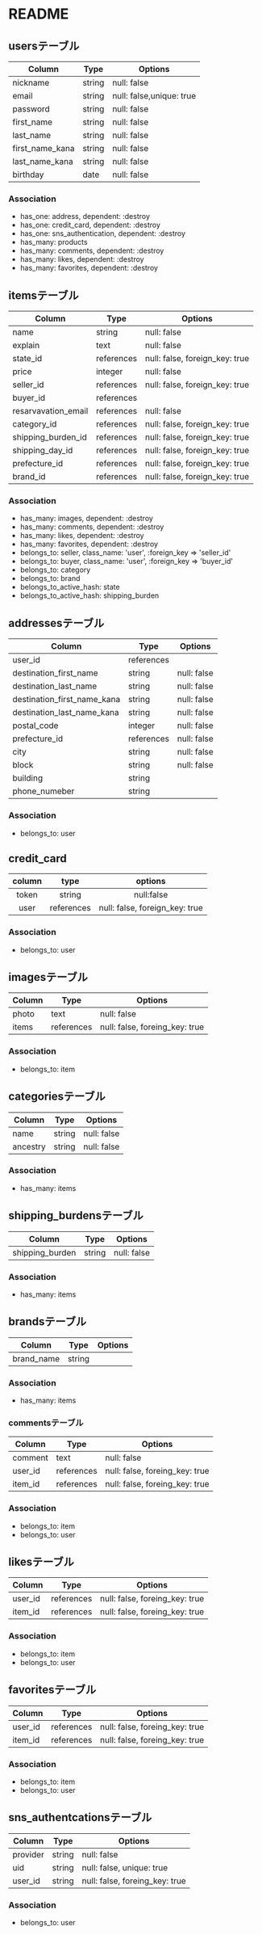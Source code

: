 # README

## usersテーブル

|Column|Type|Options|
|------|----|-------|
|nickname|string|null: false|
|email|string|null: false,unique: true|
|password|string|null: false|
|first_name|string|null: false|
|last_name|string|null: false|
|first_name_kana|string|null: false|
|last_name_kana|string|null: false|
|birthday|date|null: false|

### Association
- has_one: address, dependent: :destroy
- has_one: credit_card, dependent: :destroy
- has_one: sns_authentication, dependent: :destroy
- has_many: products
- has_many: comments, dependent: :destroy
- has_many: likes, dependent: :destroy
- has_many: favorites, dependent: :destroy




## itemsテーブル

|Column|Type|Options|
|------|----|-------|
|name|string|null: false|
|explain|text|null: false|
|state_id|references|null: false, foreign_key: true|
|price|integer|null: false|
|seller_id|references|null: false, foreign_key: true|
|buyer_id|references|
|resarvavation_email|references|null: false|
|category_id|references|null: false, foreign_key: true|
|shipping_burden_id|references|null: false, foreign_key: true|
|shipping_day_id|references|null: false, foreign_key: true|
|prefecture_id|references|null: false, foreign_key: true|
|brand_id|references|null: false, foreign_key: true|

### Association
- has_many: images, dependent: :destroy
- has_many: comments, dependent: :destroy
- has_many: likes, dependent: :destroy
- has_many: favorites, dependent: :destroy
- belongs_to: seller, class_name: 'user', :foreign_key => 'seller_id'
- belongs_to: buyer, class_name: 'user', :foreign_key => 'buyer_id'
- belongs_to: category
- belongs_to: brand
- belongs_to_active_hash: state
- belongs_to_active_hash: shipping_burden



## addressesテーブル
|Column|Type|Options|
|------|----|-------|
|user_id|references||
|destination_first_name|string|null: false|
|destination_last_name|string|null: false|
|destination_first_name_kana|string|null: false|
|destination_last_name_kana|string|null: false|
|postal_code|integer|null: false|
|prefecture_id|references|null: false|
|city|string|null: false|
|block|string|null: false|
|building|string|
|phone_numeber|string|

### Association
- belongs_to: user




## credit_card
|column|type|options|
|:-:|:-:|:-:|
|token|string|null:false
|user|references|null: false, foreign_key: true

### Association
- belongs_to: user



## imagesテーブル
|Column|Type|Options|
|------|----|-------|
|photo|text|null: false|
|items|references|null: false, foreing_key: true|

### Association
- belongs_to: item



## categoriesテーブル
|Column|Type|Options|
|------|----|-------|
|name|string|null: false|
|ancestry|string|null: false|

### Association
- has_many: items




## shipping_burdensテーブル
|Column|Type|Options|
|------|----|-------|
|shipping_burden|string|null: false|

### Association
- has_many: items



## brandsテーブル
|Column|Type|Options|
|------|----|-------|
|brand_name|string|

### Association
- has_many: items
 


### commentsテーブル
|Column|Type|Options|
|------|----|-------|
|comment|text|null: false|
|user_id|references|null: false, foreing_key: true|
|item_id|references|null: false, foreing_key: true|

### Association
- belongs_to: item
- belongs_to: user




## likesテーブル
|Column|Type|Options|
|------|----|-------|
|user_id|references|null: false, foreing_key: true|
|item_id|references|null: false, foreing_key: true|

### Association
- belongs_to: item
- belongs_to: user




## favoritesテーブル
|Column|Type|Options|
|------|----|-------|
|user_id|references|null: false, foreing_key: true|
|item_id|references|null: false, foreing_key: true|

### Association
- belongs_to: item
- belongs_to: user


## sns_authentcationsテーブル
|Column|Type|Options|
|------|----|-------|
|provider|string|null: false|
|uid|string|null: false, unique: true|
|user_id|string|null: false, foreing_key: true|

### Association
- belongs_to: user




